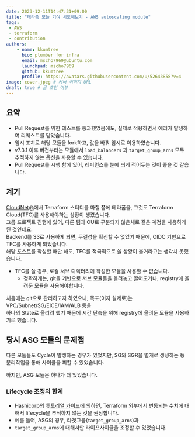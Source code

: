```yaml
---
date: 2023-12-11T14:47:31+09:00
title: "테라폼 모듈 기여 시도해보기 - AWS autoscaling module"
tags:
 - AWS
 - terraform
 - contribution
authors:
    - name: kkumtree
      bio: plumber for infra
      email: mscho7969@ubuntu.com
      launchpad: mscho7969
      github: kkumtree
      profile: https://avatars.githubusercontent.com/u/52643858?v=4 
image: cover.jpeg # 커버 이미지 URL
draft: true # 글 초안 여부
---
```


## 요약

- Pull Request를 위한 테스트를 통과했었음에도, 실제로 적용하면서 에러가 발생하여 리퀘스트를 닫았습니다. 
- 임시 조치로 해당 모듈을 fork하고, 값을 바꿔 임시로 이용하였습니다.  
- v7.3.1 이후 버전부터는 모듈에서 `load_balancers` 과 `target_group_arns` 모두 추적하지 않는 옵션을 사용할 수 있습니다.  
- Pull Request를 시행 함에 있어, 레퍼런스를 눈에 띄게 적어두는 것이 좋을 것 같습니다.  

## 계기  

[CloudNet@](https://gasidaseo.notion.site/3-8b2603d882734df0b96f8670bb4e15d4)에서 Terraform 스터디를 마칠 쯤에 테라폼을, 그것도 Terraform Cloud(TFC)를 사용해야하는 상황이 생겼습니다.  
그룹 프로젝트 진행에 있어, 다른 팀과 OU로 구분되지 않은채로 같은 계정을 사용하게 된 것인데요.  
Backend를 S3로 사용하게 되면, 무결성을 확신할 수 없었기 때문에, OIDC 기반으로 TFC를 사용하게 되었습니다.  
해당 [포스트](https://blog.minseong.xyz/post/notification-about-terraform-cloud-drift/)를 작성할 때만 해도, TFC를 적극적으로 쓸 상황이 올거라고는 생각치 못했습니다.  

- TFC를 쓸 경우, 로컬 서브 디렉터리에 작성한 모듈을 사용할 수 없습니다.  
  - 정확하게는, git을 기반으로 서브 모듈들을 올려놓고 끌어오거나, registry에 올려둔 모듈을 사용해야합니다.  

처음에는 git으로 관리하고자 하였으나, 목표(이자 실제로)는 VPC/Subnet/SG/EICE/IAM/ALB 등을  
하나의 State로 올리려 했기 때문에 시간 단축을 위해 registry에 올려둔 모듈을 사용하기로 했습니다.  

## 당시 ASG 모듈의 문제점

다른 모듈들도 Cycle이 발생하는 경우가 있었지만, SG와 SGR을 별개로 생성하는 등 분리작업을 통해 사이클을 피할 수 있었습니다.  

하지만, ASG 모듈은 하나가 더 있었습니다.  

### Lifecycle 조정의 한계

- Hashicorp의 [튜토리얼 가이드](https://developer.hashicorp.com/terraform/tutorials/aws/aws-asg#set-lifecycle-rule)에 의하면, Terraform 외부에서 변동되는 수치에 대해서 lifecycle을 추적하지 않는 것을 권장합니다.  
- 예를 들어, ASG의 경우, 타겟그룹(`target_group_arns`)과 
- `target_group_arns`에 대해서만 라이프사이클을 조정할 수 있었습니다.  

